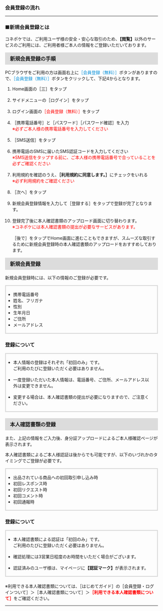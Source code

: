 <h3>会員登録の流れ</h3>
<hr>

<h3>■新規会員登録とは</h3>

コネポケでは、ご利用ユーザ様の安全・安心な取引のため、<strong>【閲覧】</strong>以外のサービスのご利用には、ご利用者様ご本人の情報をご登録いただいております。

<div style="padding: 7px 15px; margin-top: 15px; margin-bottom: 15px; border: 1px solid #dcdcdc; background-color: #dcdcdc; font-size: 120%">
<strong>新規会員登録の手順</strong>
</div>

PCブラウザをご利用の方は画面右上に<font color="008dd7">［会員登録（無料）］</font>ボタンがありますので、<font color="008dd7">［会員登録（無料）］</font>ボタンをクリックして、下記4からとなります。

<ol>
<li>Home画面の［三］をタップ</li>
<br>
<li>サイドメニューの［ログイン］をタップ</li>
<br>
<li>ログイン画面の<font color="ff0000">［会員登録（無料）］</font>をタップ</li>
<br>
<li>［携帯電話番号］と［パスワード］［パスワード確認］を入力<br>
<font color="ff0000">※必ずご本人様の携帯電話番号を入力してください</font></li>
<br>
<li>［SMS送信］をタップ</li>
<br>
<li>携帯電話のSMSに届いたSMS認証コードを入力してください<br>
<font color="ff0000">※SMS送信をタップする前に、ご本人様の携帯電話番号で合っていることを必ずご確認ください</font></li>
<br>
<li>利用規約を確認のうえ、<strong>［利用規約に同意します。］</strong>にチェックをいれる<br>
<font color="ff0000">※必ず利用規約をご確認ください</font></li>
<br>
<li>［次へ］をタップ</li>
<br>
<li>新規会員登録情報を入力して［登録する］をタップで登録が完了となります。</li>
<br>
<li>登録完了後に本人確認書類のアップロード画面に切り替わります。<br>
<font color="ff0000">※コネポケには本人確認書類の提出が必要なサービスがあります。</font><br>
<br>
［後で］をタップでHome画面に進むこともできますが、スムーズな取引するために新規会員登録時の本人確認書類のアップロードをおすすめしております。</li>
</ol>

<div style="padding: 7px 15px; margin-top: 15px; margin-bottom: 15px; border: 1px solid #dcdcdc; background-color: #dcdcdc; font-size: 120%">
<strong>新規会員登録</strong>
</div>

新規会員登録時には、以下の情報のご登録が必要です。

<div style="padding: 3px 15px 3px 0px; margin-top: 15px; margin-bottom: 20px; border: 3px solid #dcdcdc;">
<ul>
<li>携帯電話番号</li>
<li>姓名、フリガナ</li>
<li>性別</li>
<li>生年月日</li>
<li>ご住所</li>
<li>メールアドレス</li>
</ul>
</div>

<h3>登録について</h3>

<div style="padding: 3px 15px 3px 0px; margin-top: 15px; margin-bottom: 20px; border: 3px solid #dcdcdc;">
<ul>
<li>本人情報の登録はそれぞれ「初回のみ」です。<br>
ご利用のたびに登録いただく必要はありません。</li>
<br>
<li>一度登録いただいた本人情報は、電話番号、ご住所、メールアドレス以外は変更できません。</li>
<br>
<li>変更する場合は、本人確認書類の提出が必要になりますので、ご注意ください。</li>
</ul>
</div>

<div style="padding: 7px 15px; margin-top: 15px; margin-bottom: 15px; border: 1px solid #dcdcdc; background-color: #dcdcdc; font-size: 120%">
<strong>本人確認書類の登録</strong>
</div>

また、上記の情報をご入力後、身分証アップロードによるご本人様確認ページが表示されます。

本人確認書類によるご本人様認証は後からでも可能ですが、以下のいづれかのタイミングでご登録が必要です。

<div style="padding: 3px 15px 3px 0px; margin-top: 15px; margin-bottom: 20px; border: 3px solid #dcdcdc;">
<ul>
<li>出品されている商品への初回取引申し込み時</li>
<li>初回レスポンス時</li>
<li>初回リクエスト時</li>
<li>初回コメント時</li>
<li>初回通報時</li>
</ul>
</div>

<h3>登録について</h3>

<div style="padding: 3px 15px 3px 0px; margin-top: 15px; margin-bottom: 20px; border: 3px solid #dcdcdc;">
<ul>
<li>本人確認書類による認証は「初回のみ」です。<br>
ご利用のたびに登録いただく必要はありません。</li>
<br>
<li>確認処理には3営業日程度のお時間をいただく場合がございます。</li>
<br>
<li>認証済みのユーザ様は、マイページに<strong>【認証マーク】</strong>が表示されます。</font></li>
</ul>
</div>

※利用できる本人確認書類については、［はじめてガイド］の［会員登録・ログインついて］＞［本人確認書類について］＞<font color="#ff0000"><strong>［利用できる本人確認書類について］</strong></font>をご確認ください。

<hr>